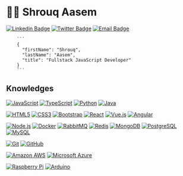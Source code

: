 # :woman_technologist: Shrouq Aasem 

 
[![Linkedin Badge](https://img.shields.io/badge/-LinkedIn-blue?style=flat-square&logo=Linkedin&logoColor=white&link=https://www.linkedin.com/in/shrouq-aasem-b2860b173/)](https://www.linkedin.com/in/shrouq-aasem-b2860b173/)
[![Twitter Badge](https://img.shields.io/badge/-Twitter-1DA1F2?style=flat-square&logo=Twitter&logoColor=white)](https://twitter.com/shrouqAasem)
[![Email Badge](https://img.shields.io/badge/-Email-red?style=flat-square&logo=Gmail&logoColor=white)](mailto:eng.shrouq.aasem@gmail.com)

        
        ```
        {
          "firstName": "Shrouq",
          "lastName": "Aasem",
          "title": "Fullstack JavaScript Developer"
        }
        ```


## Knowledges

[![JavaScript](https://img.shields.io/badge/-JavaScript-black?style=flat-square&logo=javascript&link=https://github.com/ShrouqAasem/)](https://github.com/ShrouqAasem/)
[![TypeScript](https://img.shields.io/badge/-TypeScript-007ACC?style=flat-square&logo=typescript&link=https://github.com/ShrouqAasem/)](https://github.com/ShrouqAasem/)
[![Python](https://img.shields.io/badge/-Python-blue?style=flat-square&logo=python&link=https://github.com/ShrouqAasem/)](https://github.com/ShrouqAasem/)
[![Java](https://img.shields.io/badge/-Java-red?style=flat-square&logo=java&link=https://github.com/ShrouqAasem/)](https://github.com/ShrouqAasem/)


[![HTML5](https://img.shields.io/badge/-HTML5-E34F26?style=flat-square&logo=html5&logoColor=white&link=https://github.com/ShrouqAasem/)](https://github.com/ShrouqAasem/)
[![CSS3](https://img.shields.io/badge/-CSS3-1572B6?style=flat-square&logo=css3&link=https://github.com/ShrouqAasem/)](https://github.com/ShrouqAasem/)
[![Bootstrap](https://img.shields.io/badge/-Bootstrap-563D7C?style=flat-square&logo=bootstrap&link=https://github.com/ShrouqAasem/)](https://github.com/ShrouqAasem/)
[![React](https://img.shields.io/badge/-React-black?style=flat-square&logo=react&link=https://github.com/ShrouqAasem/)](https://github.com/ShrouqAasem/)
[![Vue.js](https://img.shields.io/badge/-Vuejs-black?style=flat-square&logo=vue.js&link=https://github.com/ShrouqAasem/)](https://github.com/ShrouqAasem/)
[![Angular](https://img.shields.io/badge/-Angular-DD0031?style=flat-square&logo=angular&link=https://github.com/ShrouqAasem/)](https://github.com/ShrouqAasem/)


[![Node.js](https://img.shields.io/badge/-Node.js-black?style=flat-square&logo=Node.js&link=https://github.com/ShrouqAasem/)](https://github.com/ShrouqAasem/)
[![Docker](https://img.shields.io/badge/-Docker-black?style=flat-square&logo=docker&link=https://github.com/ShrouqAasem/)](https://github.com/ShrouqAasem/)
[![RabbitMQ](https://img.shields.io/badge/-RabbitMQ-black?style=flat-square&logo=rabbitmq&link=https://github.com/ShrouqAasem/)](https://github.com/ShrouqAasem/)
[![Redis](https://img.shields.io/badge/-Redis-black?style=flat-square&logo=Redis&link=https://github.com/ShrouqAasem/)](https://github.com/ShrouqAasem/)
[![MongoDB](https://img.shields.io/badge/-MongoDB-black?style=flat-square&logo=mongodb&link=https://github.com/ShrouqAasem/)](https://github.com/ShrouqAasem/)
[![PostgreSQL](https://img.shields.io/badge/-PostgreSQL-336791?style=flat-square&logo=postgresql&link=https://github.com/ShrouqAasem/)](https://github.com/ShrouqAasem/)
[![MySQL](https://img.shields.io/badge/-MySQL-black?style=flat-square&logo=mysql&link=https://github.com/ShrouqAasem/)](https://github.com/ShrouqAasem/)


[![Git](https://img.shields.io/badge/-Git-black?style=flat-square&logo=git&link=https://github.com/ShrouqAasem/)](https://github.com/ShrouqAasem/)
[![GitHub](https://img.shields.io/badge/-GitHub-181717?style=flat-square&logo=github&link=https://github.com/ShrouqAasem/)](https://github.com/ShrouqAasem/)


[![Amazon AWS](https://img.shields.io/badge/Amazon%20AWS-232F3E?style=flat-square&logo=amazon-aws&link=https://github.com/ShrouqAasem/)](https://github.com/ShrouqAasem/)
[![Microsoft Azure](https://img.shields.io/badge/Microsoft%20Azure-0089D6?style=flat-square&logo=microsoft-azure&link=https://github.com/ShrouqAasem/)](https://github.com/ShrouqAasem/)


[![Raspberry Pi](https://img.shields.io/badge/-Raspberry%20Pi-C51A4A?style=flat-square&logo=Raspberry-Pi&link=https://github.com/ShrouqAasem/)](https://github.com/ShrouqAasem/)
[![Arduino](https://img.shields.io/badge/-Arduino-black?style=flat-square&logo=Arduino&link=https://github.com/ShrouqAasem/)](https://github.com/ShrouqAasem/)


